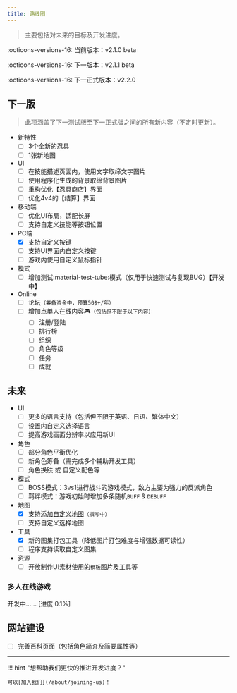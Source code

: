 ```yaml
---
title: 路线图
---
```


> 主要包括对未来的目标及开发进度。

:octicons-versions-16: 当前版本：v2.1.0 beta

:octicons-versions-16: 下一版本：v2.1.1 beta

:octicons-versions-16: 下一正式版本：v2.2.0

## 下一版

> 此项涵盖了下一测试版至下一正式版之间的所有新内容（不定时更新）。

- 新特性
    - [ ] 3个全新的忍具
    - [ ] 1张新地图
- UI
    - [ ] 在技能描述页面内，使用文字取缔文字图片
    - [ ] 使用程序化生成的背景取缔背景图片
    - [ ] 重构优化【忍具商店】界面
    - [ ] 优化4v4的【结算】界面
- 移动端
    - [ ] 优化UI布局，适配长屏
    - [ ] 支持自定义技能等按钮位置
- PC端
    - [x] 支持自定义按键
    - [ ] 支持UI界面内自定义按键
    - [ ] 游戏内使用自定义鼠标指针
- 模式
    - [ ] 增加测试:material-test-tube:模式（仅用于快速测试与复现BUG）【开发中】
- Online
    - [ ] 论坛`（筹备资金中，预算50$+/年）`
    - [ ] 增加点单人在线内容:video_game:`（包括但不限于以下内容）`
      - [ ] 注册/登陆
      - [ ] 排行榜
      - [ ] 组织
      - [ ] 角色等级
      - [ ] 任务
      - [ ] 成就

## 未来

- UI
    - [ ] 更多的语言支持（包括但不限于英语、日语、繁体中文）
    - [ ] 设置内自定义选择语言
    - [ ] 提高游戏画面分辨率以应用新UI
- 角色
    - [ ] 部分角色平衡优化
    - [ ] 新角色筹备（需完成多个辅助开发工具）
    - [ ] 角色换肤 或 自定义配色等
- 模式
    - [ ] BOSS模式：3vs1进行战斗的游戏模式，敌方主要为强力的反派角色
    - [ ] 羁绊模式：游戏初始时增加多条随机`BUFF` & `DEBUFF`
- 地图
    - [x] 支持[添加自定义地图](/tutorials/add-custom-map)`（撰写中）`
    - [ ] 支持自定义选择地图
- 工具
    - [x] 新的图集打包工具（降低图片打包难度与增强数据可读性）
    - [ ] 程序支持读取自定义图集
- 资源
    - [ ] 开放制作UI素材使用的`模板`图片及工具等

### 多人在线游戏

开发中...... [进度 0.1%]

## 网站建设

- [ ] 完善百科页面（包括角色简介及简要属性等）

---

!!! hint "想帮助我们更快的推进开发进度？"

    可以[加入我们](/about/joining-us)！
